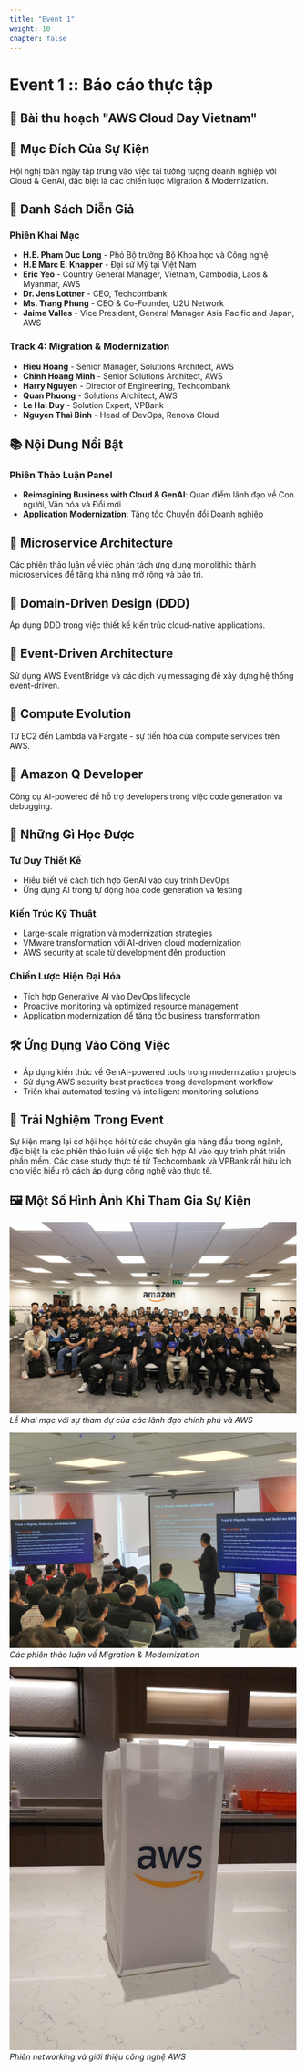 ```yaml
---
title: "Event 1"
weight: 10
chapter: false
---
```


# Event 1 :: Báo cáo thực tập

## 📝 Bài thu hoạch "AWS Cloud Day Vietnam"

## 🎯 Mục Đích Của Sự Kiện
Hội nghị toàn ngày tập trung vào việc tái tưởng tượng doanh nghiệp với Cloud & GenAI, đặc biệt là các chiến lược Migration & Modernization.

## 🎤 Danh Sách Diễn Giả
### Phiên Khai Mạc
- **H.E. Pham Duc Long** - Phó Bộ trưởng Bộ Khoa học và Công nghệ
- **H.E Marc E. Knapper** - Đại sứ Mỹ tại Việt Nam
- **Eric Yeo** - Country General Manager, Vietnam, Cambodia, Laos & Myanmar, AWS
- **Dr. Jens Lottner** - CEO, Techcombank
- **Ms. Trang Phung** - CEO & Co-Founder, U2U Network
- **Jaime Valles** - Vice President, General Manager Asia Pacific and Japan, AWS

### Track 4: Migration & Modernization
- **Hieu Hoang** - Senior Manager, Solutions Architect, AWS
- **Chinh Hoang Minh** - Senior Solutions Architect, AWS
- **Harry Nguyen** - Director of Engineering, Techcombank
- **Quan Phuong** - Solutions Architect, AWS
- **Le Hai Duy** - Solution Expert, VPBank
- **Nguyen Thai Binh** - Head of DevOps, Renova Cloud

## 📚 Nội Dung Nổi Bật
### Phiên Thảo Luận Panel
- **Reimagining Business with Cloud & GenAI**: Quan điểm lãnh đạo về Con người, Văn hóa và Đổi mới
- **Application Modernization**: Tăng tốc Chuyển đổi Doanh nghiệp

## 🧱 Microservice Architecture
Các phiên thảo luận về việc phân tách ứng dụng monolithic thành microservices để tăng khả năng mở rộng và bảo trì.

## 🧠 Domain-Driven Design (DDD)
Áp dụng DDD trong việc thiết kế kiến trúc cloud-native applications.

## 🔄 Event-Driven Architecture
Sử dụng AWS EventBridge và các dịch vụ messaging để xây dựng hệ thống event-driven.

## 🧮 Compute Evolution
Từ EC2 đến Lambda và Fargate - sự tiến hóa của compute services trên AWS.

## 🤖 Amazon Q Developer
Công cụ AI-powered để hỗ trợ developers trong việc code generation và debugging.

## 🧠 Những Gì Học Được
### Tư Duy Thiết Kế
- Hiểu biết về cách tích hợp GenAI vào quy trình DevOps
- Ứng dụng AI trong tự động hóa code generation và testing

### Kiến Trúc Kỹ Thuật
- Large-scale migration và modernization strategies
- VMware transformation với AI-driven cloud modernization
- AWS security at scale từ development đến production

### Chiến Lược Hiện Đại Hóa
- Tích hợp Generative AI vào DevOps lifecycle
- Proactive monitoring và optimized resource management
- Application modernization để tăng tốc business transformation

## 🛠️ Ứng Dụng Vào Công Việc
- Áp dụng kiến thức về GenAI-powered tools trong modernization projects
- Sử dụng AWS security best practices trong development workflow
- Triển khai automated testing và intelligent monitoring solutions

## 🌟 Trải Nghiệm Trong Event
Sự kiện mang lại cơ hội học hỏi từ các chuyên gia hàng đầu trong ngành, đặc biệt là các phiên thảo luận về việc tích hợp AI vào quy trình phát triển phần mềm. Các case study thực tế từ Techcombank và VPBank rất hữu ích cho việc hiểu rõ cách áp dụng công nghệ vào thực tế.

## 🖼️ Một Số Hình Ảnh Khi Tham Gia Sự Kiện
![AWS Cloud Day Vietnam - Lễ Khai Mạc](/images/event1/1.jpg)
*Lễ khai mạc với sự tham dự của các lãnh đạo chính phủ và AWS*

![Phiên Kỹ Thuật](/images/event1/2.jpg)
*Các phiên thảo luận về Migration & Modernization*

![Networking và Triển Lãm](/images/event1/3.jpg)
*Phiên networking và giới thiệu công nghệ AWS*
